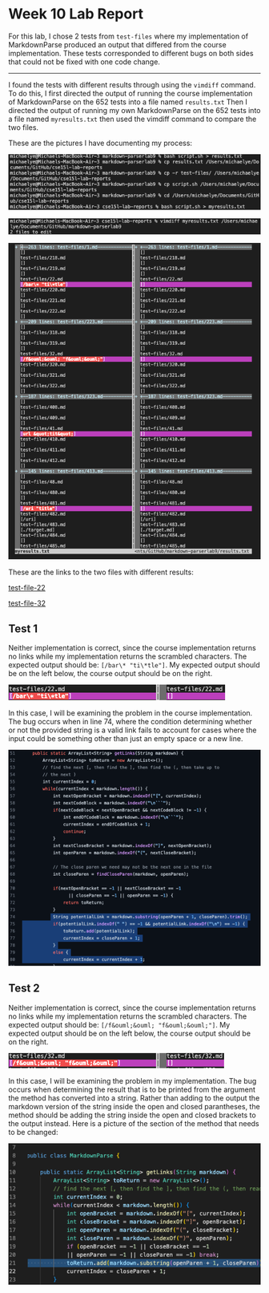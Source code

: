 # Week 10 Lab Report

For this lab, I chose 2 tests from `test-files` where my implementation of MarkdownParse produced an output that differed from the course implementation. These tests corresponded to different bugs on both sides that could not be fixed with one code change.

---

I found the tests with different results through using the `vimdiff` command. To do this, I first directed the output of running the course implementation of MarkdownParse on the 652 tests into a file named `results.txt` Then I directed the output of running my own MarkdownParse on the 652 tests into a file named `myresults.txt` then used the vimdiff command to compare the two files.

These are the pictures I have documenting my process:

![Image](Lab10prepare.png)

![Image](diffcommand.png)

![Image](vimdiff.png)

These are the links to the two files with different results:

[test-file-22](https://github.com/nidhidhamnani/markdown-parser/blob/main/test-files/22.md)

[test-file-32](https://github.com/nidhidhamnani/markdown-parser/blob/main/test-files/32.md)

## Test 1

Neither implementation is correct, since the course implementation returns no links while my implementation returns the scrambled characters. The expected output should be: `[/bar\* "ti\*tle"]`. My expected output should be on the left below, the course output should be on the right.

![Image](test1output.png)

In this case, I will be examining the problem in the course implementation. The bug occurs when in line 74, where the condition determining whether or not the provided string is a valid link fails to account for cases where the input could be something other than just an empty space or a new line.


![Image](test2codeproblem.png)

## Test 2

Neither implementation is correct, since the course implementation returns no links while my implementation returns the scrambled characters. The expected output should be: `[/f&ouml;&ouml; "f&ouml;&ouml;"]`. My expected output should be on the left below, the course output should be on the right.

![Image](test2output.png)

In this case, I will be examining the problem in my implementation. The bug occurs when determining the result that is to be printed from the argument the method has converted into a string. Rather than adding to the output the markdown version of the string inside the open and closed parantheses, the method should be adding the string inside the open and closed brackets to the output instead. Here is a picture of the section of the method that needs to be changed:

![Image](test1codeproblem.png)
